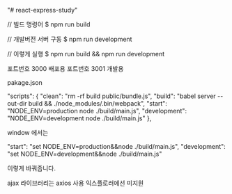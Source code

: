 "# react-express-study" 


// 빌드 명령어
$ npm run build

// 개발버전 서버 구동
$ npm run development

// 이렇게 실행
$ npm run build && npm run development

포트번호 3000 배포용
포트번호 3001 개발용


pakage.json

  "scripts": {
    "clean": "rm -rf build public/bundle.js",
    "build": "babel server --out-dir build && ./node_modules/.bin/webpack",
    "start": "NODE_ENV=production node ./build/main.js",
    "development": "NODE_ENV=development node ./build/main.js"
  },


  window 에서는

"start": "set NODE_ENV=production&&node ./build/main.js",
"development": "set NODE_ENV=development&&node ./build/main.js"

  이렇게 바꿔줍니다.

  ajax 라이브러리는 axios 사용
  익스플로러에선 미지원



